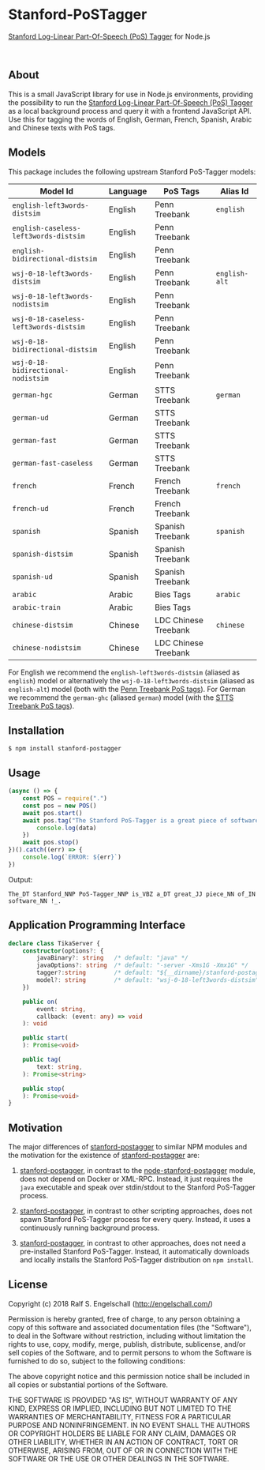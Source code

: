 
Stanford-PoSTagger
==================

[Stanford Log-Linear Part-Of-Speech (PoS) Tagger](https://nlp.stanford.edu/software/tagger.shtml) for Node.js

<p/>
<img src="https://nodei.co/npm/stanford-postagger.png?downloads=true&stars=true" alt=""/>

<p/>
<img src="https://david-dm.org/rse/stanford-postagger.png" alt=""/>

About
-----

This is a small JavaScript library for use in Node.js environments,
providing the possibility to run the
[Stanford Log-Linear Part-Of-Speech (PoS) Tagger](https://nlp.stanford.edu/software/tagger.shtml)
as a local background process and query it with a frontend JavaScript API.
Use this for tagging the words of English, German, French, Spanish, Arabic and Chinese
texts with PoS tags.

Models
------

This package includes the following upstream Stanford PoS-Tagger models:

Model Id                                | Language | PoS Tags             | Alias Id
----------------------------------------|----------|----------------------|----------
`english-left3words-distsim`            | English  | Penn Treebank        | `english`
`english-caseless-left3words-distsim`   | English  | Penn Treebank        |
`english-bidirectional-distsim`         | English  | Penn Treebank        |
`wsj-0-18-left3words-distsim`           | English  | Penn Treebank        | `english-alt`
`wsj-0-18-left3words-nodistsim`         | English  | Penn Treebank        |
`wsj-0-18-caseless-left3words-distsim`  | English  | Penn Treebank        |
`wsj-0-18-bidirectional-distsim`        | English  | Penn Treebank        |
`wsj-0-18-bidirectional-nodistsim`      | English  | Penn Treebank        |
`german-hgc`                            | German   | STTS Treebank        | `german`
`german-ud`                             | German   | STTS Treebank        |
`german-fast`                           | German   | STTS Treebank        |
`german-fast-caseless`                  | German   | STTS Treebank        |
`french`                                | French   | French Treebank      | `french`
`french-ud`                             | French   | French Treebank      |
`spanish`                               | Spanish  | Spanish Treebank     | `spanish`
`spanish-distsim`                       | Spanish  | Spanish Treebank     |
`spanish-ud`                            | Spanish  | Spanish Treebank     |
`arabic`                                | Arabic   | Bies Tags            | `arabic`
`arabic-train`                          | Arabic   | Bies Tags            |
`chinese-distsim`                       | Chinese  | LDC Chinese Treebank | `chinese`
`chinese-nodistsim`                     | Chinese  | LDC Chinese Treebank |

For English we recommend the `english-left3words-distsim` (aliased as `english`) model or
alternatively the `wsj-0-18-left3words-distsim` (aliased as `english-alt`) model (both with the
[Penn Treebank PoS tags](http://www.ling.upenn.edu/courses/Fall_2003/ling001/penn_treebank_pos.html)).
For German we recommend the `german-ghc` (aliased `german`) model (with the
[STTS Treebank PoS tags](https://www.linguistik.hu-berlin.de/de/institut/professuren/korpuslinguistik/mitarbeiter-innen/hagen/STTS_Tagset_Tiger)).

Installation
------------

```shell
$ npm install stanford-postagger
```

Usage
-----

```js
(async () => {
    const POS = require(".")
    const pos = new POS()
    await pos.start()
    await pos.tag("The Stanford PoS-Tagger is a great piece of software!").then((data) => {
        console.log(data)
    })
    await pos.stop()
})().catch((err) => {
    console.log(`ERROR: ${err}`)
})
```

Output:

```
The_DT Stanford_NNP PoS-Tagger_NNP is_VBZ a_DT great_JJ piece_NN of_IN software_NN !_.
```

Application Programming Interface
---------------------------------

```ts
declare class TikaServer {
    constructor(options?: {
        javaBinary?: string   /* default: "java" */
        javaOptions?: string  /* default: "-server -Xms1G -Xmx1G" */
        tagger?:string        /* default: "${__dirname}/stanford-postagger.d/stanford-postagger.jar" */
        model?: string        /* default: "wsj-0-18-left3words-distsim" */
    })

    public on(
        event: string,
        callback: (event: any) => void
    ): void

    public start(
    ): Promise<void>

    public tag(
        text: string,
    ): Promise<string>

    public stop(
    ): Promise<void>
}
```

Motivation
----------

The major differences of [stanford-postagger](http://npmjs.com/stanford-postagger)
to similar NPM modules and the motivation for the existence of
[stanford-postagger](http://npmjs.com/stanford-postagger) are:

1. [stanford-postagger](http://npmjs.com/stanford-postagger),
   in contrast to the [node-stanford-postagger](http://npmjs.com/node-stanford-postagger) module,
   does not depend on Docker or XML-RPC.
   Instead, it just requires the `java` executable and speak over stdin/stdout to the Stanford PoS-Tagger process.

2. [stanford-postagger](http://npmjs.com/stanford-postagger),
   in contrast to other scripting approaches, does not
   spawn Stanford PoS-Tagger process for every query.
   Instead, it uses a continuously running background process.

3. [stanford-postagger](http://npmjs.com/stanford-postagger),
   in contrast to other approaches, does not
   need a pre-installed Stanford PoS-Tagger.
   Instead, it automatically downloads and locally installs the Stanford
   PoS-Tagger distribution on `npm install`.

License
-------

Copyright (c) 2018 Ralf S. Engelschall (http://engelschall.com/)

Permission is hereby granted, free of charge, to any person obtaining
a copy of this software and associated documentation files (the
"Software"), to deal in the Software without restriction, including
without limitation the rights to use, copy, modify, merge, publish,
distribute, sublicense, and/or sell copies of the Software, and to
permit persons to whom the Software is furnished to do so, subject to
the following conditions:

The above copyright notice and this permission notice shall be included
in all copies or substantial portions of the Software.

THE SOFTWARE IS PROVIDED "AS IS", WITHOUT WARRANTY OF ANY KIND,
EXPRESS OR IMPLIED, INCLUDING BUT NOT LIMITED TO THE WARRANTIES OF
MERCHANTABILITY, FITNESS FOR A PARTICULAR PURPOSE AND NONINFRINGEMENT.
IN NO EVENT SHALL THE AUTHORS OR COPYRIGHT HOLDERS BE LIABLE FOR ANY
CLAIM, DAMAGES OR OTHER LIABILITY, WHETHER IN AN ACTION OF CONTRACT,
TORT OR OTHERWISE, ARISING FROM, OUT OF OR IN CONNECTION WITH THE
SOFTWARE OR THE USE OR OTHER DEALINGS IN THE SOFTWARE.


